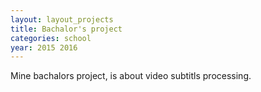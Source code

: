 ```yaml
---
layout: layout_projects
title: Bachalor's project
categories: school
year: 2015 2016
---
```


Mine bachalors project, is about video subtitls processing.
